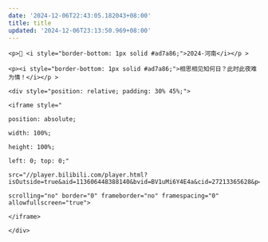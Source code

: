 ```yaml
---
date: '2024-12-06T22:43:05.182043+08:00'
title: title
updated: '2024-12-06T23:13:50.969+08:00'
---
```

<!-- 2024河南信阳 -->

<div class="biye">

```
<p>🤒 <i style="border-bottom: 1px solid #ad7a86;">2024-河南</i></p >
```


```
<p><i style="border-bottom: 1px solid #ad7a86;">相思相见知何日？此时此夜难为情！</i></p >
```


```
<div style="position: relative; padding: 30% 45%;">
```


```
<iframe style="
```


```
position: absolute;
```


```
width: 100%;
```


```
height: 100%;
```


```
left: 0; top: 0;"
```


```
src="//player.bilibili.com/player.html?isOutside=true&aid=113606448388140&bvid=BV1uMi6Y4E4a&cid=27213365628&p=1"
```


```
scrolling="no" border="0" frameborder="no" framespacing="0" allowfullscreen="true">
```


```
</iframe>
```


```
</div>
```

</div>
